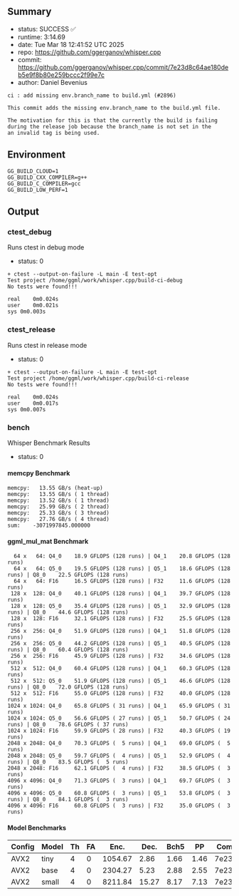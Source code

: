 ## Summary

- status:  SUCCESS ✅
- runtime: 3:14.69
- date:    Tue Mar 18 12:41:52 UTC 2025
- repo:    https://github.com/ggerganov/whisper.cpp
- commit:  https://github.com/ggerganov/whisper.cpp/commit/7e23d8c64ae180deb5e9f8b80e259bccc2f99e7c
- author:  Daniel Bevenius
```
ci : add missing env.branch_name to build.yml (#2896)

This commit adds the missing env.branch_name to the build.yml file.

The motivation for this is that the currently the build is failing
during the release job because the branch_name is not set in the
an invalid tag is being used.
```

## Environment

```
GG_BUILD_CLOUD=1
GG_BUILD_CXX_COMPILER=g++
GG_BUILD_C_COMPILER=gcc
GG_BUILD_LOW_PERF=1
```

## Output

### ctest_debug

Runs ctest in debug mode
- status: 0
```
+ ctest --output-on-failure -L main -E test-opt
Test project /home/ggml/work/whisper.cpp/build-ci-debug
No tests were found!!!

real	0m0.024s
user	0m0.021s
sys	0m0.003s
```
### ctest_release

Runs ctest in release mode
- status: 0
```
+ ctest --output-on-failure -L main -E test-opt
Test project /home/ggml/work/whisper.cpp/build-ci-release
No tests were found!!!

real	0m0.024s
user	0m0.017s
sys	0m0.007s
```
### bench

Whisper Benchmark Results
- status: 0
#### memcpy Benchmark

```
memcpy:   13.55 GB/s (heat-up)
memcpy:   13.55 GB/s ( 1 thread)
memcpy:   13.52 GB/s ( 1 thread)
memcpy:   25.99 GB/s ( 2 thread)
memcpy:   25.33 GB/s ( 3 thread)
memcpy:   27.76 GB/s ( 4 thread)
sum:    -3071997845.000000
```

#### ggml_mul_mat Benchmark

```
  64 x   64: Q4_0    18.9 GFLOPS (128 runs) | Q4_1    20.8 GFLOPS (128 runs)
  64 x   64: Q5_0    19.5 GFLOPS (128 runs) | Q5_1    18.6 GFLOPS (128 runs) | Q8_0    22.5 GFLOPS (128 runs)
  64 x   64: F16     16.5 GFLOPS (128 runs) | F32     11.6 GFLOPS (128 runs)
 128 x  128: Q4_0    40.1 GFLOPS (128 runs) | Q4_1    39.7 GFLOPS (128 runs)
 128 x  128: Q5_0    35.4 GFLOPS (128 runs) | Q5_1    32.9 GFLOPS (128 runs) | Q8_0    44.6 GFLOPS (128 runs)
 128 x  128: F16     32.1 GFLOPS (128 runs) | F32     25.5 GFLOPS (128 runs)
 256 x  256: Q4_0    51.9 GFLOPS (128 runs) | Q4_1    51.8 GFLOPS (128 runs)
 256 x  256: Q5_0    44.2 GFLOPS (128 runs) | Q5_1    40.5 GFLOPS (128 runs) | Q8_0    60.4 GFLOPS (128 runs)
 256 x  256: F16     45.9 GFLOPS (128 runs) | F32     34.6 GFLOPS (128 runs)
 512 x  512: Q4_0    60.4 GFLOPS (128 runs) | Q4_1    60.3 GFLOPS (128 runs)
 512 x  512: Q5_0    51.9 GFLOPS (128 runs) | Q5_1    46.6 GFLOPS (128 runs) | Q8_0    72.0 GFLOPS (128 runs)
 512 x  512: F16     55.0 GFLOPS (128 runs) | F32     40.0 GFLOPS (128 runs)
1024 x 1024: Q4_0    65.8 GFLOPS ( 31 runs) | Q4_1    65.9 GFLOPS ( 31 runs)
1024 x 1024: Q5_0    56.6 GFLOPS ( 27 runs) | Q5_1    50.7 GFLOPS ( 24 runs) | Q8_0    78.6 GFLOPS ( 37 runs)
1024 x 1024: F16     59.9 GFLOPS ( 28 runs) | F32     40.3 GFLOPS ( 19 runs)
2048 x 2048: Q4_0    70.3 GFLOPS (  5 runs) | Q4_1    69.0 GFLOPS (  5 runs)
2048 x 2048: Q5_0    59.7 GFLOPS (  4 runs) | Q5_1    52.9 GFLOPS (  4 runs) | Q8_0    83.5 GFLOPS (  5 runs)
2048 x 2048: F16     62.1 GFLOPS (  4 runs) | F32     38.5 GFLOPS (  3 runs)
4096 x 4096: Q4_0    71.3 GFLOPS (  3 runs) | Q4_1    69.7 GFLOPS (  3 runs)
4096 x 4096: Q5_0    60.8 GFLOPS (  3 runs) | Q5_1    53.8 GFLOPS (  3 runs) | Q8_0    84.1 GFLOPS (  3 runs)
4096 x 4096: F16     60.8 GFLOPS (  3 runs) | F32     35.0 GFLOPS (  3 runs)
```

#### Model Benchmarks

|           Config |         Model |  Th |  FA |    Enc. |    Dec. |    Bch5 |      PP |  Commit |
|              --- |           --- | --- | --- |     --- |     --- |     --- |     --- |     --- |
|             AVX2 |          tiny |   4 |   0 | 1054.67 |    2.86 |    1.66 |    1.46 | 7e23d8c |
|             AVX2 |          base |   4 |   0 | 2304.27 |    5.23 |    2.88 |    2.55 | 7e23d8c |
|             AVX2 |         small |   4 |   0 | 8211.84 |   15.27 |    8.17 |    7.13 | 7e23d8c |

